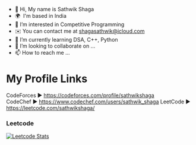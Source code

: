 - 👋 Hi, My name is Sathwik Shaga
- 🌍  I'm based in India
- 👀 I’m interested in Competitive Programming
- ✉️ You can contact me at [shagasathwik@icloud.com](mailto:shagasathwik@icloud.com)
- 🌱 I’m currently learning DSA, C++, Python
- 💞️ I’m looking to collaborate on ...
- 📫 How to reach me ...
# My Profile Links      
CodeForces ► https://codeforces.com/profile/sathwikshaga   
CodeChef ► https://www.codechef.com/users/sathwik_shaga
LeetCode ► https://leetcode.com/sathwikshaga/

### Leetcode
[![Leetcode Stats](https://leetcard.jacoblin.cool/sathwikshaga?hide=ranking)](https://leetcode.com/sathwikshaga)

<!---
Sathwikshaga/Sathwikshaga is a ✨ special ✨ repository because its `README.md` (this file) appears on your GitHub profile.
You can click the Preview link to take a look at your changes.
---

